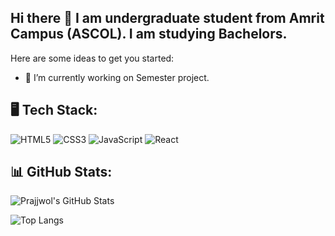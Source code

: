 ## Hi there 👋 I am undergraduate student from Amrit Campus (ASCOL). I am studying Bachelors.


Here are some ideas to get you started:

- 🔭 I’m currently working on Semester project.


## 🖥️ Tech Stack:
![HTML5](https://img.shields.io/badge/HTML5-E34F26?style=for-the-badge&logo=html5&logoColor=white)
![CSS3](https://img.shields.io/badge/CSS3-1572B6?style=for-the-badge&logo=css3&logoColor=white)
![JavaScript](https://img.shields.io/badge/JavaScript-F7DF1E?style=for-the-badge&logo=javascript&logoColor=black)
![React](https://img.shields.io/badge/React-20232A?style=for-the-badge&logo=react&logoColor=61DAFB)

## 📊 GitHub Stats:
![Prajjwol's GitHub Stats](https://github-readme-stats.vercel.app/api?username=YourUsername&show_icons=true&theme=dark)

![Top Langs](https://github-readme-stats.vercel.app/api/top-langs/?username=NimeshBabu&layout=compact)

